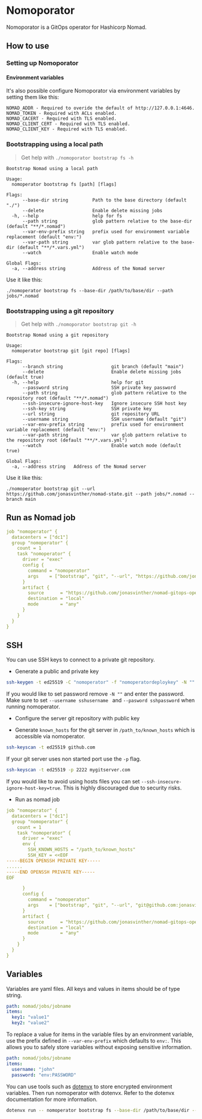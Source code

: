 # Nomoporator
Nomoporator is a GitOps operator for Hashicorp Nomad.

## How to use

### Setting up Nomoporator

#### Environment variables
It's also possible configure Nomoporator via environment variables by setting them like this:
```
NOMAD_ADDR - Required to overide the default of http://127.0.0.1:4646.
NOMAD_TOKEN - Required with ACLs enabled.
NOMAD_CACERT - Required with TLS enabled.
NOMAD_CLIENT_CERT - Required with TLS enabled.
NOMAD_CLIENT_KEY - Required with TLS enabled.
```

### Bootstrapping using a local path

> Get help with `./nomoporator bootstrap fs -h`

```
Bootstrap Nomad using a local path

Usage:
  nomoperator bootstrap fs [path] [flags]

Flags:
      --base-dir string         Path to the base directory (default "./")
      --delete                  Enable delete missing jobs
  -h, --help                    help for fs
      --path string             glob pattern relative to the base-dir (default "**/*.nomad")
      --var-env-prefix string   prefix used for environment variable replacement (default "env:")
      --var-path string         var glob pattern relative to the base-dir (default "**/*.vars.yml")
      --watch                   Enable watch mode

Global Flags:
  -a, --address string          Address of the Nomad server
```

Use it like this:
```
./nomoperator bootstrap fs --base-dir /path/to/base/dir --path jobs/*.nomad
```

### Bootstrapping using a git repository

> Get help with `./nomoporator bootstrap git -h`

```
Bootstrap Nomad using a git repository

Usage:
  nomoperator bootstrap git [git repo] [flags]

Flags:
      --branch string                  git branch (default "main")
      --delete                         Enable delete missing jobs (default true)
  -h, --help                           help for git
      --password string                SSH private key password
      --path string                    glob pattern relative to the repository root (default "**/*.nomad")
      --ssh-insecure-ignore-host-key   Ignore insecure SSH host key
      --ssh-key string                 SSH private key
      --url string                     git repository URL
      --username string                SSH username (default "git")
      --var-env-prefix string          prefix used for environment variable replacement (default "env:")
      --var-path string                var glob pattern relative to the repository root (default "**/*.vars.yml")
      --watch                          Enable watch mode (default true)

Global Flags:
  -a, --address string   Address of the Nomad server
```

Use it like this:
```
./nomoperator bootstrap git --url https://github.com/jonasvinther/nomad-state.git --path jobs/*.nomad --branch main
```

## Run as Nomad job
```yaml
job "nomoperator" {
  datacenters = ["dc1"]
  group "nomoperator" {
    count = 1
    task "nomoperator" {
      driver = "exec"
      config {
        command = "nomoperator"
        args    = ["bootstrap", "git", "--url", "https://github.com/jonasvinther/nomad-state.git", "--branch", "main", "--path", "jobs/*.nomad"]
      }
      artifact {
        source      = "https://github.com/jonasvinther/nomad-gitops-operator/releases/download/v0.0.2/nomad-gitops-operator_0.0.2_linux_amd64.tar.gz"
        destination = "local"
        mode        = "any"
      }
    }
  }
}
```

## SSH

You can use SSH keys to connect to a private git repository.

* Generate a public and private key

```bash
ssh-keygen -t ed25519 -C "nomoperator" -f "nomoperatordeploykey" -N ""
```

If you would like to set password remove `-N ""` and enter the password. Make sure to set `--username sshusername ` and `--pasword sshpassword` when running nomoperator.

* Configure the server git repository with public key

* Generate `known_hosts` for the git server in `/path_to/known_hosts` which is accessible via nomoperator.

```bash
ssh-keyscan -t ed25519 github.com
```

If your git server uses non started port use the `-p` flag.

```bash
ssh-keyscan -t ed25519 -p 2222 mygitserver.com
```

If you would like to avoid using hosts files you can set `--ssh-insecure-ignore-host-key=true`. This is highly discouraged due to security risks.

* Run as nomad job

```yaml
job "nomoperator" {
  datacenters = ["dc1"]
  group "nomoperator" {
    count = 1
    task "nomoperator" {
      driver = "exec"
      env {
        SSH_KNOWN_HOSTS = "/path_to/known_hosts"
        SSH_KEY = <<EOF
-----BEGIN OPENSSH PRIVATE KEY-----
......
-----END OPENSSH PRIVATE KEY-----
EOF

      }
      config {
        command = "nomoperator"
        args    = ["bootstrap", "git", "--url", "git@github.com:jonasvinther/nomad-state.git", "--branch", "main", "--path", "/prod-env", "--username", "git", "--password", "", "--ssh-key", "$SSH_KEY"]
      }
      artifact {
        source      = "https://github.com/jonasvinther/nomad-gitops-operator/releases/download/v0.0.2/nomad-gitops-operator_0.0.2_linux_amd64.tar.gz"
        destination = "local"
        mode        = "any"
      }
    }
  }
}
```

## Variables

Variables are yaml files. All keys and values in items should be of type string.

```yaml
path: nomad/jobs/jobname
items:
  key1: "value1"
  key2: "value2"
```

To replace a value for items in the variable files by an environment variable, use the prefix defined in `--var-env-prefix` which defaults to `env:`.
This allows you to safely store variables without exposing sensitive information.

```yaml
path: nomad/jobs/jobname
items:
  username: "john"
  password: "env:PASSWORD"
```

You can use tools such as [dotenvx](https://dotenvx.com) to store encrypted environment variables. Then run nomoperator with dotenvx. Refer to the dotenvx documentation for more information.

```bash
dotenvx run -- nomoperator bootstrap fs --base-dir /path/to/base/dir --path jobs/*.nomad
```

